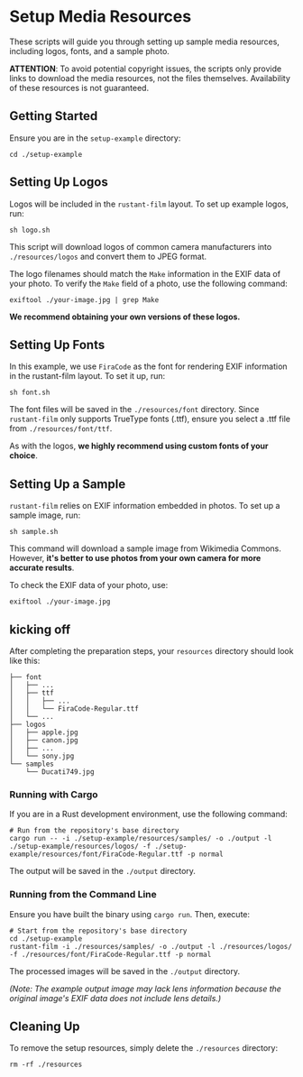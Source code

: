 # Setup Media Resources

These scripts will guide you through setting up sample media resources, including logos, fonts, and a sample photo.

**ATTENTION**: To avoid potential copyright issues, the scripts only provide links to download the media resources, not the files themselves. Availability of these resources is not guaranteed.

## Getting Started

Ensure you are in the `setup-example` directory:

```shell
cd ./setup-example
```

## Setting Up Logos

Logos will be included in the `rustant-film` layout. To set up example logos, run:

```shell
sh logo.sh
```

This script will download logos of common camera manufacturers into `./resources/logos` and convert them to JPEG format.

The logo filenames should match the `Make` information in the EXIF data of your photo. To verify the `Make` field of a photo, use the following command:

```shell
exiftool ./your-image.jpg | grep Make
```

**We recommend obtaining your own versions of these logos.**

## Setting Up Fonts

In this example, we use `FiraCode` as the font for rendering EXIF information in the rustant-film layout. To set it up, run:

```
sh font.sh
```

The font files will be saved in the `./resources/font` directory. Since `rustant-film` only supports TrueType fonts (.ttf), ensure you select a .ttf file from `./resources/font/ttf`.

As with the logos, **we highly recommend using custom fonts of your choice**.

## Setting Up a Sample

`rustant-film` relies on EXIF information embedded in photos. To set up a sample image, run:

```
sh sample.sh
```

This command will download a sample image from Wikimedia Commons. However, **it's better to use photos from your own camera for more accurate results**.

To check the EXIF data of your photo, use:

```shell
exiftool ./your-image.jpg
```

## kicking off

After completing the preparation steps, your `resources` directory should look like this:

```
├── font
│   ├── ...
│   ├── ttf
│   │   ├── ...
│   │   └── FiraCode-Regular.ttf
│   └── ...
├── logos
│   ├── apple.jpg
│   ├── canon.jpg
│   ├── ...
│   └── sony.jpg
└── samples
    └── Ducati749.jpg
```

### Running with Cargo

If you are in a Rust development environment, use the following command:

```shell
# Run from the repository's base directory
cargo run -- -i ./setup-example/resources/samples/ -o ./output -l ./setup-example/resources/logos/ -f ./setup-example/resources/font/FiraCode-Regular.ttf -p normal
```

The output will be saved in the `./output` directory.

### Running from the Command Line

Ensure you have built the binary using `cargo run`. Then, execute:

```shell
# Start from the repository's base directory
cd ./setup-example
rustant-film -i ./resources/samples/ -o ./output -l ./resources/logos/ -f ./resources/font/FiraCode-Regular.ttf -p normal
```

The processed images will be saved in the `./output` directory.

*(Note: The example output image may lack lens information because the original image's EXIF data does not include lens details.)*

## Cleaning Up

To remove the setup resources, simply delete the `./resources` directory:

```shell
rm -rf ./resources
```